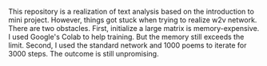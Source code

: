 This repository is a realization of text analysis based on the introduction to mini project.
However, things got stuck when trying to realize w2v network.
There are two obstacles. First, initialize a large matrix is memory-expensive. I used Google's Colab to help training. But the memory still exceeds the limit. Second, I used the standard network and 1000 poems to iterate for 3000 steps. The outcome is still unpromising.
